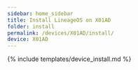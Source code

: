 ```yaml
---
sidebar: home_sidebar
title: Install LineageOS on X01AD
folder: install
permalink: /devices/X01AD/install/
device: X01AD
---
```

{% include templates/device_install.md %}
